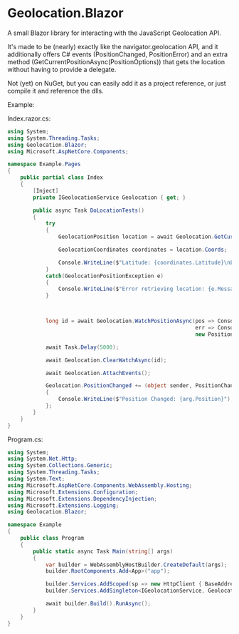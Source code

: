 # Geolocation.Blazor
A small Blazor library for interacting with the JavaScript Geolocation API.

It's made to be (nearly) exactly like the navigator.geolocation API, and it additionally offers C# events (PositionChanged, PositionError) and an extra method (GetCurrentPositionAsync(PositionOptions)) that gets the location without having to provide a delegate.


Not (yet) on NuGet, but you can easily add it as a project reference, or just compile it and reference the dlls.

Example:

Index.razor.cs:
```csharp
using System;
using System.Threading.Tasks;
using Geolocation.Blazor;
using Microsoft.AspNetCore.Components;

namespace Example.Pages
{
    public partial class Index
    {
        [Inject]
        private IGeolocationService Geolocation { get; }

        public async Task DoLocationTests()
        {
            try
            {
                GeolocationPosition location = await Geolocation.GetCurrentPositionAsync(new PositionOptions { EnableHighAccuracy = true });

                GeolocationCoordinates coordinates = location.Coords;

                Console.WriteLine($"Latitude: {coordinates.Latitude}\nLongitude: {coordinates.Longitude}\nAltitude: {coordinates.Altitude}");
            }
            catch(GeolocationPositionException e)
            {
                Console.WriteLine($"Error retrieving location: {e.Message}");
            }



            long id = await Geolocation.WatchPositionAsync(pos => Console.WriteLine(pos),
                                                           err => Console.WriteLine(err),
                                                           new PositionOptions { Timeout = 1000 });

            await Task.Delay(5000);

            await Geolocation.ClearWatchAsync(id);

            await Geolocation.AttachEvents();

            Geolocation.PositionChanged += (object sender, PositionChangedEventArgs arg) =>
            {
                Console.WriteLine($"Position Changed: {arg.Position}");
            };
        }
    }
}
```

Program.cs:
```csharp
using System;
using System.Net.Http;
using System.Collections.Generic;
using System.Threading.Tasks;
using System.Text;
using Microsoft.AspNetCore.Components.WebAssembly.Hosting;
using Microsoft.Extensions.Configuration;
using Microsoft.Extensions.DependencyInjection;
using Microsoft.Extensions.Logging;
using Geolocation.Blazor;

namespace Example
{
    public class Program
    {
        public static async Task Main(string[] args)
        {
            var builder = WebAssemblyHostBuilder.CreateDefault(args);
            builder.RootComponents.Add<App>("app");

            builder.Services.AddScoped(sp => new HttpClient { BaseAddress = new Uri(builder.HostEnvironment.BaseAddress) });
            builder.Services.AddSingleton<IGeolocationService, GeolocationService>();

            await builder.Build().RunAsync();
        }
    }
}
```
